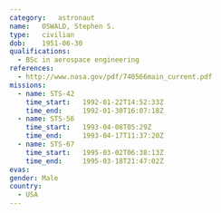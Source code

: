```yaml
---
category:	astronaut
name:	OSWALD, Stephen S.
type:	civilian
dob:	1951-06-30
qualifications:
  - BSc in aerospace engineering
references:
  - http://www.nasa.gov/pdf/740566main_current.pdf
missions:
  - name: STS-42
    time_start:   1992-01-22T14:52:33Z
    time_end:     1992-01-30T16:07:18Z
  - name: STS-56
    time_start:   1993-04-08T05:29Z
    time_end:     1993-04-17T11:37:20Z
  - name: STS-67
    time_start:   1995-03-02T06:38:13Z
    time_end:     1995-03-18T21:47:02Z
evas:
gender:	Male
country:
  - USA
---
```

